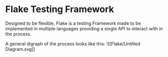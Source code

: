 # Flake Testing Framework
Designed to be flexible, Flake is a testing Framework made to be implemented in multiple languages providing a single API to interact with in the process.

A general digraph of the process looks like this:
![[Flake/Untitled Diagram.svg]]
